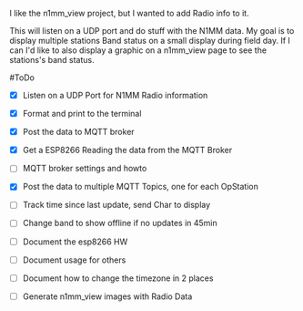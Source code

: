 I like the n1mm_view project, but I wanted to add Radio info to it.

This will listen on a UDP port and do stuff with the N1MM data. 
My goal is to display multiple stations Band status on a small display during field day.
If I can I'd like to also display a graphic on a n1mm_view page to see the stations's band status.


#ToDo
- [x] Listen on a UDP Port for N1MM Radio information
- [x] Format and print to the terminal
- [x] Post the data to MQTT broker
- [x] Get a ESP8266 Reading the data from the MQTT Broker
- [ ] MQTT broker settings and howto
- [X] Post the data to multiple MQTT Topics, one for each OpStation
- [ ] Track time since last update, send Char to display
- [ ] Change band to show offline if no updates in 45min
- [ ] Document the esp8266 HW
- [ ] Document usage for others
- [ ] Document how to change the timezone in 2 places
- [ ] Generate n1mm_view images with Radio Data

